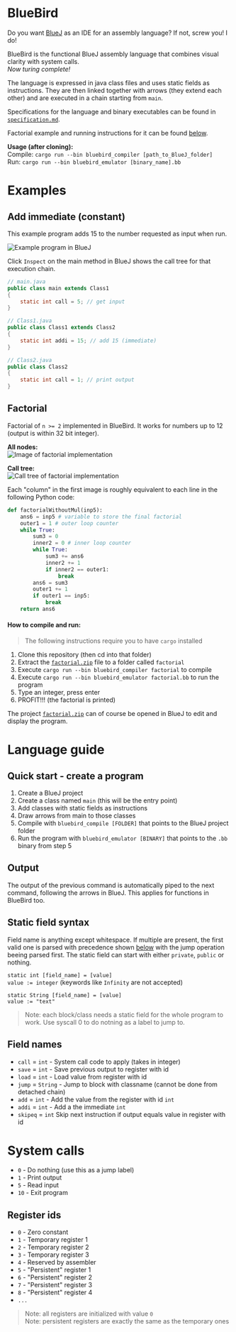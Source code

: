 # BlueBird

Do you want [BlueJ](https://www.bluej.org/) as an IDE for an assembly language? If not, screw you! I do!

BlueBird is the functional BlueJ assembly language that combines visual clarity with system calls.  
_Now turing complete!_

The language is expressed in java class files and uses static fields as instructions. They are then linked together with arrows (they extend each other) and are executed in a chain starting from `main`.

Specifications for the language and binary executables can be found in [`specification.md`](specification.md).

Factorial example and running instructions for it can be found [below](factorial).

**Usage (after cloning):**  
Compile: `cargo run --bin bluebird_compiler [path_to_BlueJ_folder]`  
Run: `cargo run --bin bluebird_emulator [binary_name].bb`

# Examples

## Add immediate (constant)

This example program adds 15 to the number requested as input when run.

![Example program in BlueJ](https://i.imgur.com/grJxu4I.png)

Click `Inspect` on the main method in BlueJ shows the call tree for that execution chain.

```java
// main.java
public class main extends Class1
{
    static int call = 5; // get input
}
```

```java
// Class1.java
public class Class1 extends Class2
{
    static int addi = 15; // add 15 (immediate)
}
```

```java
// Class2.java
public class Class2
{
    static int call = 1; // print output
}
```

## Factorial

Factorial of `n >= 2` implemented in BlueBird. It works for numbers up to 12 (output is within 32 bit integer).

**All nodes:**  
![Image of factorial implementation](https://i.imgur.com/Y7JCj2O.png)

**Call tree:**  
![Call tree of factorial implementation](https://i.imgur.com/VuRcWeo.png)

Each "column" in the first image is roughly equivalent to each line in the following Python code:

```python
def factorialWithoutMul(inp5):
    ans6 = inp5 # variable to store the final factorial
    outer1 = 1 # outer loop counter
    while True:
        sum3 = 0
        inner2 = 0 # inner loop counter
        while True:
            sum3 += ans6
            inner2 += 1
            if inner2 == outer1:
                break
        ans6 = sum3
        outer1 += 1
        if outer1 == inp5:
            break
    return ans6
```

#### How to compile and run:

> The following instructions require you to have `cargo` installed

1. Clone this repository (then cd into that folder)
2. Extract the [`factorial.zip`](factorial.zip) file to a folder called `factorial`
3. Execute `cargo run --bin bluebird_compiler factorial` to compile
4. Execute `cargo run --bin bluebird_emulator factorial.bb` to run the program
5. Type an integer, press enter
6. PROFIT!!! (the factorial is printed)

The project [`factorial.zip`](factorial.zip) can of course be opened in BlueJ to edit and display the program.

# Language guide

## Quick start - create a program

1. Create a BlueJ project
2. Create a class named `main` (this will be the entry point)
3. Add classes with static fields as instructions
4. Draw arrows from main to those classes
5. Compile with `bluebird_compile [FOLDER]` that points to the BlueJ project folder
6. Run the program with `bluebird_emulator [BINARY]` that points to the `.bb` binary from step 5

## Output

The output of the previous command is automatically piped to the next command, following the arrows in BlueJ. This applies for functions in BlueBird too.

## Static field syntax

Field name is anything except whitespace. If multiple are present, the first valid one is parsed with precedence shown [below](#field-names) with the jump operation beeing parsed first. The static field can start with either `private`, `public` or nothing.

`static int [field_name] = [value]`  
`value := integer` (keywords like `Infinity` are not accepted)

`static String [field_name] = [value]`  
`value := "text"`

> Note: each block/class needs a static field for the whole program to work. Use syscall 0 to do notning as a label to jump to.

## Field names

- `call` = `int` - System call code to apply (takes in integer)
- `save` = `int` - Save previous output to register with id
- `load` = `int` - Load value from register with id
- `jump` = `String` - Jump to block with classname (cannot be done from detached chain)
- `add` = `int` - Add the value from the register with id `int`
- `addi` = `int` - Add a the immediate `int`
- `skipeq` = `int` Skip next instruction if output equals value in register with id

# System calls

- `0` - Do nothing (use this as a jump label)
- `1` - Print output
- `5` - Read input
- `10` - Exit program

## Register ids

- `0` - Zero constant
- `1` - Temporary register 1
- `2` - Temporary register 2
- `3` - Temporary register 3
- `4` - Reserved by assembler
- `5` - "Persistent" register 1
- `6` - "Persistent" register 2
- `7` - "Persistent" register 3
- `8` - "Persistent" register 4
- `...`

> Note: all registers are initialized with value `0`  
> Note: persistent registers are exactly the same as the temporary ones
